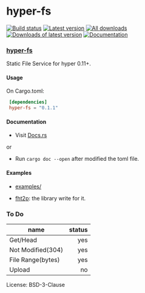 # hyper-fs

[![Build status](https://travis-ci.org/biluohc/hyper-fs.svg?branch=master)](https://github.com/biluohc/hyper-fs)
[![Latest version](https://img.shields.io/crates/v/hyper-fs.svg)](https://crates.io/crates/hyper-fs)
[![All downloads](https://img.shields.io/crates/d/hyper-fs.svg)](https://crates.io/crates/hyper-fs)
[![Downloads of latest version](https://img.shields.io/crates/dv/hyper-fs.svg)](https://crates.io/crates/hyper-fs)
[![Documentation](https://docs.rs/hyper-fs/badge.svg)](https://docs.rs/hyper-fs)

### [hyper-fs](https://github.com/biluohc/hyper-fs)

Static File Service for hyper 0.11+.

#### Usage

On Cargo.toml:

```toml
 [dependencies]
 hyper-fs = "0.1.1"
```

#### Documentation
* Visit [Docs.rs](https://docs.rs/hyper-fs/)

or

* Run `cargo doc --open` after modified the toml file.

#### Examples

* [examples/](https://github.com/biluohc/hyper-fs/tree/master/examples)

* [fht2p](https://github.com/biluohc/fht2p): the library write for it.

### To Do

| name | status |
| ------ | ---:|
|Get/Head                  | yes|
|Not Modified(304)         | yes|
|File Range(bytes)         | yes|
|Upload                    | no |

License: BSD-3-Clause
